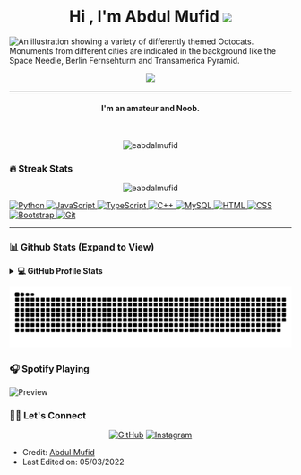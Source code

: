 
<h1 align="center">Hi , I'm Abdul Mufid <img src="https://media.giphy.com/media/hvRJCLFzcasrR4ia7z/giphy.gif" width="35"></h1>

![An illustration showing a variety of differently themed Octocats. Monuments from different cities are indicated in the background like the Space Needle, Berlin Fernsehturm and Transamerica Pyramid.](https://user-images.githubusercontent.com/3369400/133268513-5bfe2f93-4402-42c9-a403-81c9e86934b6.jpeg)

<p align="center">
  <a href="https://github.com/eabdalmufid/readme-typing-svg"><img src="https://readme-typing-svg.herokuapp.com?lines=Im+Just+Noob;But+I+will+Keep+Learning;I%20|%20Like%20|%20CODING%20:);lets%20study;Together%20HEHEHE%20:)%20:)&center=true&width=500&height=50"></a>
</p>
<hr/>
<h4 align="center">I'm an amateur and Noob.</h4>
<br>
<p align="center"> <img src="https://komarev.com/ghpvc/?username=eabdalmufid8&label=Profile%20views&color=0e75b6&style=plastic" alt="eabdalmufid" /> </p>



### 🔥 Streak Stats
<p align="center"><img src="https://github-readme-streak-stats.herokuapp.com/?user=eabdalmufid&theme=algolia" alt="eabdalmufid"  /></p>

<p align="left"> 

  <a href="https://www.python.org" target="_blank">
    <img alt="Python" src="https://img.shields.io/badge/Python%20-%2314354C.svg?logo=python&logoColor=white">
  </a>
  <a href="https://www.javascript.com" target="_blank">
    <img alt="JavaScript" src="https://img.shields.io/badge/JavaScript%20-%2314354C.svg?logo=javascript&logoColor=white">
  </a>
  <a href="https://www.typescriptlang.org" target="_blank">
    <img alt="TypeScript" src="https://img.shields.io/badge/TypeScript%20-%2314354C.svg?logo=TypeScript&logoColor=white">
  </a>
  <a href="https://www.cplusplus.com" target="_blank">
    <img alt="C++" src="https://img.shields.io/badge/C++%20-%2314354C.svg?logo=c%2b%2b&logoColor=white">
  </a>
  <a href="https://www.mysql.com" target="_blank">
    <img alt="MySQL" src="https://img.shields.io/badge/SQL%20-%2314354C.svg?logo=MySQL&logoColor=white">
  </a>
  <a href="https://github.com/eabdalmufid" target="_blank">
    <img alt="HTML" src="https://img.shields.io/badge/HTML%20-%2314354C.svg?logo=html5&logoColor=white">
  </a>
  <a href="https://www.w3.org" target="_blank">
    <img alt="CSS" src="https://img.shields.io/badge/CSS%20-%2314354C.svg?logo=css3&logoColor=white">
  </a>
  <a href="https://getbootstrap.com" target="_blank">
    <img alt="Bootstrap" src="https://img.shields.io/badge/Bootstrap%20-%2314354C.svg?logo=bootstrap&logoColor=white">
  </a>
  <a href="https://git-scm.com" target="_blank">
    <img alt="Git" src="https://img.shields.io/badge/Git%20-%2314354C.svg?logo=git&logoColor=white">
  </a>

</p>



------

### 📊 Github Stats (Expand to View) 


<details> 
  <summary><b>💻 GitHub Profile Stats</b></summary>
  <br/>
  <p align="center">
    <a href="https://github.com/eabdalmufid/github-readme-stats"><img alt="eabdalmufid's Github Stats" src="https://github-readme-stats.vercel.app/api?username=eabdalmufid&show_icons=true&count_private=true&theme=algolia" height="192px"/></a>
<br/>
  &nbsp;
	  <img src="https://github-readme-stats.vercel.app/api/top-langs?username=eabdalmufid&show_icons=true&locale=en&layout=compact&theme=algolia" alt="eabdalmufid" height="192px"/>
  <br/>
<br/>
  <b>Note:</b> Top languages is only a metric of the languages my public code consists of and doesn't reflect experience or skill level.
  </p>
</details>

</details>

<p align="center">
<img src="https://raw.githubusercontent.com/platane/platane/output/github-contribution-grid-snake-dark.svg" alt="nz" width="700"/>
</p>

### 🎧 Spotify Playing

![Preview](https://tthn.pythonanywhere.com?theme=dark)


### 🙋‍♀️ Let's Connect
<p align="center">
	<a href="https://github.com/eabdalmufid"><img src="https://img.icons8.com/bubbles/50/000000/github.png" alt="GitHub"/></a>
	<a href="https://instagram.com/eabdlmufid"><img src="https://img.icons8.com/bubbles/50/000000/instagram.png" alt="Instagram"/></a>
	
</p>



* Credit: [Abdul Mufid](https://github.com/eabdalmufid)
* Last Edited on: 05/03/2022







